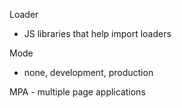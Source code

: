 Loader

- JS libraries that help import loaders

Mode

- none, development, production

MPA - multiple page applications
